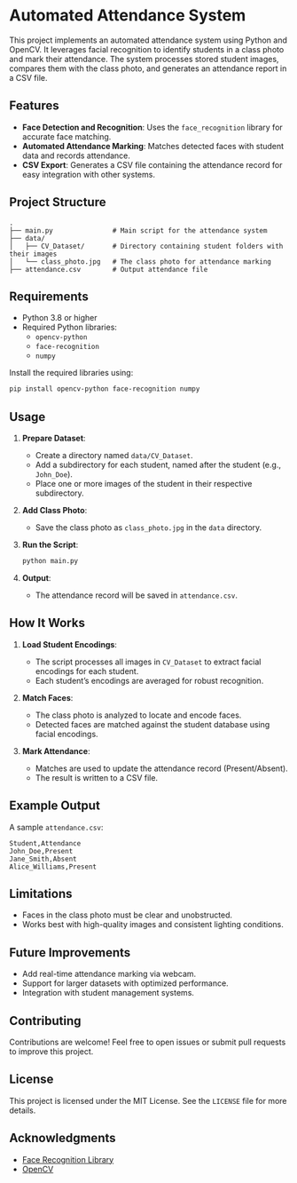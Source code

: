 # Automated Attendance System

This project implements an automated attendance system using Python and OpenCV. It leverages facial recognition to identify students in a class photo and mark their attendance. The system processes stored student images, compares them with the class photo, and generates an attendance report in a CSV file.

## Features
- **Face Detection and Recognition**: Uses the `face_recognition` library for accurate face matching.
- **Automated Attendance Marking**: Matches detected faces with student data and records attendance.
- **CSV Export**: Generates a CSV file containing the attendance record for easy integration with other systems.

## Project Structure
```
.
├── main.py               # Main script for the attendance system
├── data/
│   ├── CV_Dataset/       # Directory containing student folders with their images
│   └── class_photo.jpg   # The class photo for attendance marking
├── attendance.csv        # Output attendance file
```

## Requirements
- Python 3.8 or higher
- Required Python libraries:
  - `opencv-python`
  - `face-recognition`
  - `numpy`

Install the required libraries using:
```bash
pip install opencv-python face-recognition numpy
```

## Usage
1. **Prepare Dataset**:
   - Create a directory named `data/CV_Dataset`.
   - Add a subdirectory for each student, named after the student (e.g., `John_Doe`).
   - Place one or more images of the student in their respective subdirectory.

2. **Add Class Photo**:
   - Save the class photo as `class_photo.jpg` in the `data` directory.

3. **Run the Script**:
   ```bash
   python main.py
   ```

4. **Output**:
   - The attendance record will be saved in `attendance.csv`.

## How It Works
1. **Load Student Encodings**:
   - The script processes all images in `CV_Dataset` to extract facial encodings for each student.
   - Each student’s encodings are averaged for robust recognition.

2. **Match Faces**:
   - The class photo is analyzed to locate and encode faces.
   - Detected faces are matched against the student database using facial encodings.

3. **Mark Attendance**:
   - Matches are used to update the attendance record (Present/Absent).
   - The result is written to a CSV file.

## Example Output
A sample `attendance.csv`:
```
Student,Attendance
John_Doe,Present
Jane_Smith,Absent
Alice_Williams,Present
```

## Limitations
- Faces in the class photo must be clear and unobstructed.
- Works best with high-quality images and consistent lighting conditions.

## Future Improvements
- Add real-time attendance marking via webcam.
- Support for larger datasets with optimized performance.
- Integration with student management systems.

## Contributing
Contributions are welcome! Feel free to open issues or submit pull requests to improve this project.

## License
This project is licensed under the MIT License. See the `LICENSE` file for more details.

## Acknowledgments
- [Face Recognition Library](https://github.com/ageitgey/face_recognition)
- [OpenCV](https://opencv.org/)
